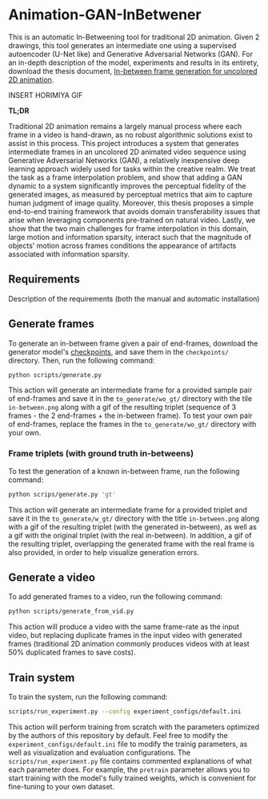 # Animation-GAN-InBetwener
This is an automatic In-Betweening tool for traditional 2D animation.
Given 2 drawings, this tool generates an intermediate one using a supervised autoencoder (U-Net like) and Generative Adversarial Networks (GAN). For an in-depth description of the model, experiments and results in its entirety, download the thesis document, [In-between frame generation for uncolored 2D animation](https://drive.google.com/file/d/1QYXvTovd8EeVhUQjnB7PIwIJXs7YR-JU/view?usp=sharing).

INSERT HORIMIYA GIF


**TL;DR**

Traditional 2D animation remains a largely manual process where each frame in a video is hand-drawn, as no robust algorithmic solutions exist to assist in this process. This project introduces a system that generates intermediate frames in an uncolored 2D animated video sequence using Generative Adversarial Networks (GAN), a relatively inexpensive deep learning approach widely used for tasks within the creative realm. We treat the task as a frame interpolation problem, and show that adding a GAN dynamic to a system significantly improves the perceptual fidelity of the generated images, as measured by perceptual metrics that aim to capture human judgment of image quality. Moreover, this thesis proposes a simple end-to-end training framework that avoids domain transferability issues that arise when leveraging components pre-trained on natural video. Lastly, we show that the two main challenges for frame interpolation in this domain, large motion and information sparsity, interact such that the magnitude of objects' motion across frames conditions the appearance of artifacts associated with information sparsity.


## Requirements
Description of the requirements (both the manual and automatic installation)

## Generate frames
To generate an in-between frame given a pair of end-frames, download the generator model's [checkpoints](https://drive.google.com/file/d/1HNBLPgWxvDbKNrPAua-SUQVr7d-zQgRl/view?usp=sharing), and save them in the `checkpoints/` directory. Then, run the following command:
```bash
python scripts/generate.py
```
This action will generate an intermediate frame for a provided sample pair of end-frames and save it in the `to_generate/wo_gt/` directory with the tile `in-between.png` along with a gif of the resulting triplet (sequence of 3 frames - the 2 end-frames + the in-between frame). To test your own pair of end-frames, replace the frames in the `to_generate/wo_gt/` directory with your own. 

### Frame triplets (with ground truth in-betweens)
To test the generation of a known in-between frame, run the following command:
```bash
python scrips/generate.py 'gt'
```
This action will generate an intermediate frame for a provided triplet and save it in the `to_generate/w_gt/` directory with the title `in-between.png` along with a gif of the resulting triplet (with the generated in-between), as well as a gif with the original triplet (with the real in-between). In addition, a gif of the resulting triplet, overlapping the generated frame with the real frame is also provided, in order to help visualize generation errors.


## Generate a video
To add generated frames to a video, run the following command:
```bash
python scripts/generate_from_vid.py
```
This action will produce a video with the same frame-rate as the input video, but replacing duplicate frames in the input video with generated frames (traditional 2D animation commonly produces videos with at least 50% duplicated frames to save costs). 


## Train system
To train the system, run the following command:
```bash
scripts/run_experiment.py --config experiment_configs/default.ini
```
This action will perform training from scratch with the parameters optimized by the authors of this repository by default. Feel free to modify the `experiment_configs/default.ini` file to modify the trainig parameters, as well as visualization and evaluation configurations. The `scripts/run_experiment.py` file contains commented explanations of what each parameter does. For example, the `pretrain` parameter allows you to start training with the model's fully trained weights, which is convenient for fine-tuning to your own dataset.


